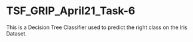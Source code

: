 # TSF_GRIP_April21_Task-6
This is a Decision Tree Classifier used to predict the right class on the Iris Dataset.
